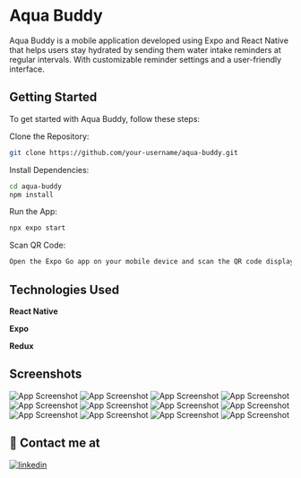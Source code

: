 # Aqua Buddy

Aqua Buddy is a mobile application developed using Expo and React Native that helps users stay hydrated by sending them water intake reminders at regular intervals. With customizable reminder settings and a user-friendly interface.

## Getting Started

To get started with Aqua Buddy, follow these steps:

Clone the Repository:

```bash
git clone https://github.com/your-username/aqua-buddy.git
```

Install Dependencies:

```bash
cd aqua-buddy
npm install
```

Run the App:

```bash
npx expo start
```

Scan QR Code:

```bash
Open the Expo Go app on your mobile device and scan the QR code displayed in the terminal to launch the app.
```

## Technologies Used

**React Native**

**Expo**

**Redux**

## Screenshots

![App Screenshot](assets/screens/0.jpg)
![App Screenshot](assets/screens/1.jpg)
![App Screenshot](assets/screens/2.jpg)
![App Screenshot](assets/screens/3.jpg)
![App Screenshot](assets/screens/4.jpg)
![App Screenshot](assets/screens/5.jpg)
![App Screenshot](assets/screens/6.jpg)
![App Screenshot](assets/screens/7.jpg)
![App Screenshot](assets/screens/9.jpg)
![App Screenshot](assets/screens/10.jpg)
![App Screenshot](assets/screens/11.jpg)
![App Screenshot](assets/screens/12.jpg)

## 🔗 Contact me at

[![linkedin](https://img.shields.io/badge/linkedin-0A66C2?style=for-the-badge&logo=linkedin&logoColor=white)](linkedin.com/in/kishan-talekar-2613b8260)
